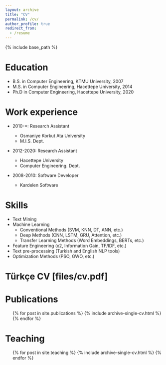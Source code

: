 ```yaml
---
layout: archive
title: "CV"
permalink: /cv/
author_profile: true
redirect_from:
  - /resume
---
```


{% include base_path %}

Education
======
* B.S. in Computer Engineering, KTMU University, 2007
* M.S. in Computer Engineering, Hacettepe University, 2014
* Ph.D in Computer Engineering, Hacettepe University, 2020

Work experience
======
* 2010-*: Research Assistant
  * Osmaniye Korkut Ata University
  * M.I.S. Dept.

* 2012-2020: Research Assistant
  * Hacettepe University
  * Computer Engineering. Dept.
  
* 2008-2010: Software Developer
  * Kardelen Software
  
Skills
======
* Text Mining
* Machine Learning
  * Conventional Methods (SVM, KNN, DT, ANN, etc.)
  * Deep Methods (CNN, LSTM, GRU, Attention, etc.)
  * Transfer Learning Methods (Word Embeddings, BERTs, etc.)
* Feature Engineering (x2, Information Gain, TF/IDF, etc.)
* Text pre-processing (Turkish and English NLP tools)
* Optimization Methods (PSO, GWO, etc.)

Türkçe CV [files/cv.pdf]
======

Publications
======
  <ul>{% for post in site.publications %}
    {% include archive-single-cv.html %}
  {% endfor %}</ul>


Teaching
======
  <ul>{% for post in site.teaching %}
    {% include archive-single-cv.html %}
  {% endfor %}</ul>
  
